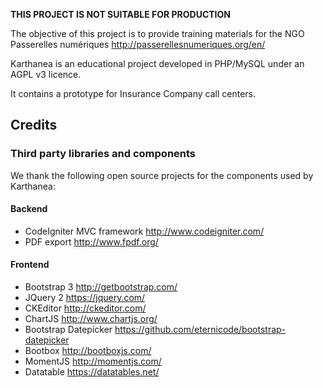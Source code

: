 **THIS PROJECT IS NOT SUITABLE FOR PRODUCTION**

The objective of this project is to provide training materials for the NGO Passerelles numériques http://passerellesnumeriques.org/en/

Karthanea is an educational project developed in PHP/MySQL under an AGPL v3 licence.

It contains a prototype for Insurance Company call centers.

## Credits

### Third party libraries and components

We thank the following open source projects for the components used by Karthanea:

#### Backend

* CodeIgniter MVC framework http://www.codeigniter.com/
* PDF export http://www.fpdf.org/

#### Frontend

* Bootstrap 3 http://getbootstrap.com/
* JQuery 2 https://jquery.com/
* CKEditor http://ckeditor.com/
* ChartJS http://www.chartjs.org/
* Bootstrap Datepicker https://github.com/eternicode/bootstrap-datepicker
* Bootbox http://bootboxjs.com/
* MomentJS http://momentjs.com/
* Datatable https://datatables.net/
